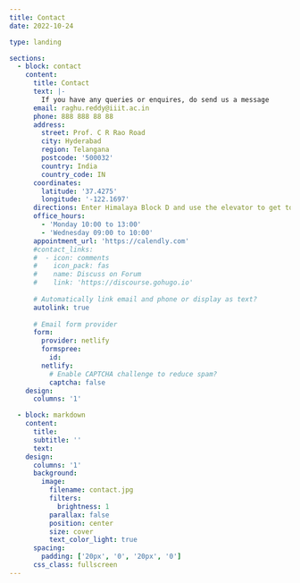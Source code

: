 ```yaml
---
title: Contact
date: 2022-10-24

type: landing

sections:
  - block: contact
    content:
      title: Contact
      text: |-
        If you have any queries or enquires, do send us a message
      email: raghu.reddy@iiit.ac.in
      phone: 888 888 88 88
      address:
        street: Prof. C R Rao Road
        city: Hyderabad
        region: Telangana
        postcode: '500032'
        country: India
        country_code: IN
      coordinates:
        latitude: '37.4275'
        longitude: '-122.1697'
      directions: Enter Himalaya Block D and use the elevator to get to the 5th floor.
      office_hours:
        - 'Monday 10:00 to 13:00'
        - 'Wednesday 09:00 to 10:00'
      appointment_url: 'https://calendly.com'
      #contact_links:
      #  - icon: comments
      #    icon_pack: fas
      #    name: Discuss on Forum
      #    link: 'https://discourse.gohugo.io'
    
      # Automatically link email and phone or display as text?
      autolink: true
    
      # Email form provider
      form:
        provider: netlify
        formspree:
          id:
        netlify:
          # Enable CAPTCHA challenge to reduce spam?
          captcha: false
    design:
      columns: '1'

  - block: markdown
    content:
      title:
      subtitle: ''
      text:
    design:
      columns: '1'
      background:
        image: 
          filename: contact.jpg
          filters:
            brightness: 1
          parallax: false
          position: center
          size: cover
          text_color_light: true
      spacing:
        padding: ['20px', '0', '20px', '0']
      css_class: fullscreen
---
```

